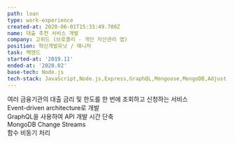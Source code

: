 ```yaml
---
path: loan
type: work-experience
created-at: 2020-06-01T15:33:49.700Z
name: 대출 추천 서비스 개발
company: 고위드 (브로콜리 - 개인 자산관리 앱)
position: 혁신개발유닛 / 매니저
task: 백엔드
started-at: '2019.11'
ended-at: '2020.02'
base-tech: Node.js
tech-stack: JavaScript,Node.js,Express,GraphQL,Mongoose,MongoDB,Adjust,Braze,Sentry
---
```


여러 금융기관의 대출 금리 및 한도를 한 번에 조회하고 신청하는 서비스<br/>
Event-driven architecture로 개발<br/>
GraphQL을 사용하여 API 개발 시간 단축<br/>
MongoDB Change Streams<br/>
함수 비동기 처리<br/>
